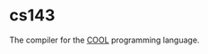 # cs143

The compiler for the [COOL](https://en.wikipedia.org/wiki/Cool_(programming_language)) programming language.
